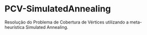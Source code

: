 # PCV-SimulatedAnnealing
Resolução do Problema de Cobertura de Vértices utilizando a meta-heurística Simulated Annealing.

